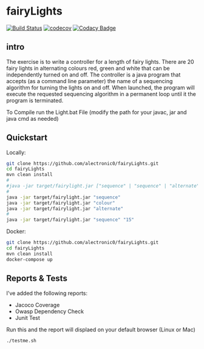 # fairyLights
[![Build Status](https://travis-ci.org/alectronic0/fairyLights.svg?branch=master)](https://travis-ci.org/alectronic0/fairyLights)
[![codecov](https://codecov.io/gh/alectronic0/fairyLights/branch/master/graph/badge.svg)](https://codecov.io/gh/alectronic0/fairyLights)
[![Codacy Badge](https://api.codacy.com/project/badge/Grade/01790438455e4df98250f01d940870f3)](https://www.codacy.com/app/alectronic0/fairyLights)
## intro

The exercise is to write a controller for a length of fairy lights.  There are 20 fairy lights in alternating colours red, green and white that can be independently turned on and off. 
The controller is a java program that accepts (as a command line parameter) the name of a sequencing algorithm for turning the lights on and off.  When launched, the program will execute the requested sequencing algorithm in a permanent loop until it the program is terminated.  

To Compile run the Light.bat File (modify the path for your javac, jar and java cmd as needed)

## Quickstart
Locally:
```bash
git clone https://github.com/alectronic0/fairyLights.git
cd fairyLights
mvn clean install
#
#java -jar target/fairylight.jar ["sequence" | "sequence" | "alternate"] numberOfLights
#
java -jar target/fairylight.jar "sequence"
java -jar target/fairylight.jar "colour"
java -jar target/fairylight.jar "alternate" 
#
java -jar target/fairylight.jar "sequence" "15"
```
Docker:
```bash
git clone https://github.com/alectronic0/fairyLights.git
cd fairyLights
mvn clean install
docker-compose up
```


## Reports & Tests
I've added the following reports:
- Jacoco Coverage
- Owasp Dependency Check
- Junit Test

Run this and the report will displaed on your default browser (Linux or Mac)
```bash
./testme.sh
```
